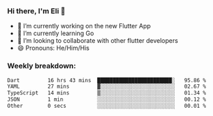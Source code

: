 ### Hi there, I'm Eli 👋
- 🔭 I’m currently working on the new Flutter App
- 🌱 I’m currently learning Go
- 🦄 I’m looking to collaborate with other flutter developers
- 😄 Pronouns: He/Him/His

### Weekly breakdown:
<!--START_SECTION:waka-->

```txt
Dart         16 hrs 43 mins  ████████████████████████░   95.86 %
YAML         27 mins         ▓░░░░░░░░░░░░░░░░░░░░░░░░   02.67 %
TypeScript   14 mins         ▒░░░░░░░░░░░░░░░░░░░░░░░░   01.34 %
JSON         1 min           ░░░░░░░░░░░░░░░░░░░░░░░░░   00.12 %
Other        0 secs          ░░░░░░░░░░░░░░░░░░░░░░░░░   00.01 %
```

<!--END_SECTION:waka-->
